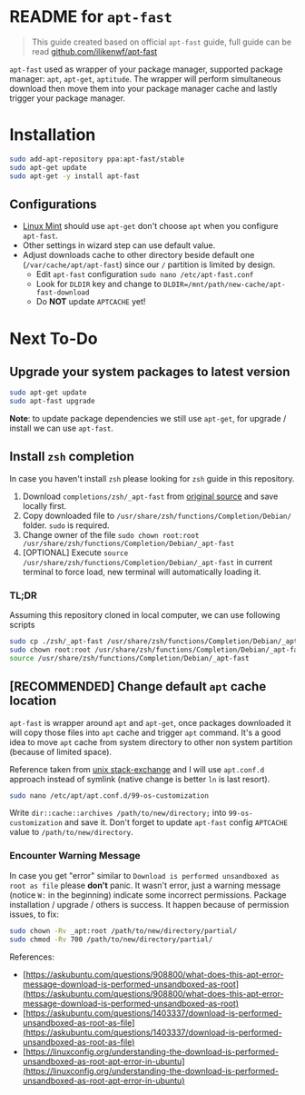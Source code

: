 # README for `apt-fast`

> This guide created based on official `apt-fast` guide, full guide can be read [github.com/ilikenwf/apt-fast](https://github.com/ilikenwf/apt-fast/)

`apt-fast` used as wrapper of your package manager, supported package manager: `apt`, `apt-get`, `aptitude`.
The wrapper will perform simultaneous download then move them into your package manager cache and lastly trigger your package manager.

# Installation

```sh
sudo add-apt-repository ppa:apt-fast/stable
sudo apt-get update
sudo apt-get -y install apt-fast
```

## Configurations

- [Linux Mint](https://www.linuxmint.com/) should use `apt-get` don't choose `apt` when you configure `apt-fast`.
- Other settings in wizard step can use default value.
- Adjust downloads cache to other directory beside default one (`/var/cache/apt/apt-fast`) since our `/` partition is limited by design.
  - Edit `apt-fast` configuration `sudo nano /etc/apt-fast.conf`
  - Look for `DLDIR` key and change to `DLDIR=/mnt/path/new-cache/apt-fast-download`
  - Do **NOT** update `APTCACHE` yet!

# Next To-Do

## Upgrade your system packages to latest version

```sh
sudo apt-get update
sudo apt-fast upgrade
```

**Note**: to update package dependencies we still use `apt-get`, for upgrade / install we can use `apt-fast`. 

## Install `zsh` completion

In case you haven't install `zsh` please looking for `zsh` guide in this repository.

1. Download `completions/zsh/_apt-fast` from [original source](https://github.com/ilikenwf/apt-fast/blob/master/completions/zsh/_apt-fast) and save locally first.
2. Copy downloaded file to `/usr/share/zsh/functions/Completion/Debian/` folder. `sudo` is required.
3. Change owner of the file `sudo chown root:root /usr/share/zsh/functions/Completion/Debian/_apt-fast`
4. [OPTIONAL] Execute `source /usr/share/zsh/functions/Completion/Debian/_apt-fast` in current terminal to force load, new terminal will automatically loading it.

### TL;DR

Assuming this repository cloned in local computer, we can use following scripts 

```sh
sudo cp ./zsh/_apt-fast /usr/share/zsh/functions/Completion/Debian/_apt-fast
sudo chown root:root /usr/share/zsh/functions/Completion/Debian/_apt-fast
source /usr/share/zsh/functions/Completion/Debian/_apt-fast
```

## [RECOMMENDED] Change default `apt` cache location

`apt-fast` is wrapper around `apt` and `apt-get`, once packages downloaded it will copy those files into `apt` cache and trigger `apt` command.
It's a good idea to move `apt` cache from system directory to other non system partition (because of limited space).

Reference taken from [unix stack-exchange](https://unix.stackexchange.com/questions/160196/change-location-of-the-lists-and-archives-folders) and
I will use `apt.conf.d` approach instead of symlink (native change is better `ln` is last resort).

```sh
sudo nano /etc/apt/apt.conf.d/99-os-customization
```

Write `dir::cache::archives /path/to/new/directory;` into `99-os-customization` and save it.
Don't forget to update `apt-fast` config `APTCACHE` value to `/path/to/new/directory`.

### Encounter Warning Message

In case you get "error" similar to `Download is performed unsandboxed as root as file` please **don't** panic.
It wasn't error, just a warning message (notice `W:` in the beginning) indicate some incorrect permissions.
Package installation / upgrade / others is success. It happen because of permission issues, to fix:

```sh
sudo chown -Rv _apt:root /path/to/new/directory/partial/
sudo chmod -Rv 700 /path/to/new/directory/partial/
```

References:
- [https://askubuntu.com/questions/908800/what-does-this-apt-error-message-download-is-performed-unsandboxed-as-root](https://askubuntu.com/questions/908800/what-does-this-apt-error-message-download-is-performed-unsandboxed-as-root)
- [https://askubuntu.com/questions/1403337/download-is-performed-unsandboxed-as-root-as-file](https://askubuntu.com/questions/1403337/download-is-performed-unsandboxed-as-root-as-file)
- [https://linuxconfig.org/understanding-the-download-is-performed-unsandboxed-as-root-apt-error-in-ubuntu](https://linuxconfig.org/understanding-the-download-is-performed-unsandboxed-as-root-apt-error-in-ubuntu)
